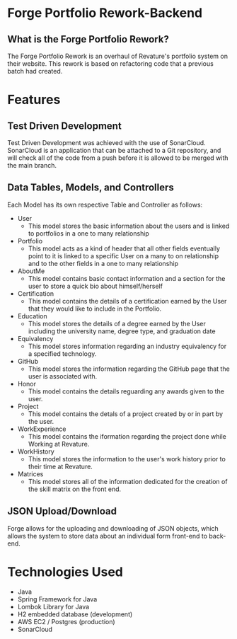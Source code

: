 # Forge Portfolio Rework-Backend
## What is the Forge Portfolio Rework?
The Forge Portfolio Rework is an overhaul of Revature's portfolio system on their website. This rework is based on refactoring code that a previous batch had created. 

# Features
## Test Driven Development
Test Driven Development was achieved with the use of SonarCloud. SonarCloud is an application that can be attached to a Git repository, and will check all of the code from a push before it is allowed to be merged with the main branch. 

## Data Tables, Models, and Controllers
Each Model has its own respective Table and Controller as follows:
- User
    - This model stores the basic information about the users and is linked to portfolios in a one to many relationship
- Portfolio
    - This model acts as a kind of header that all other fields eventually point to it is linked to a specific User on a many to on relationship and to the other fields in a one to many relationship
- AboutMe
    - This model contains basic contact information and a section for the user to store a quick bio about himself/herself
- Certification
    - This model contains the details of a certification earned by the User that they would like to include in the Portfolio.
- Education
    - This model stores the details of a degree earned by the User including the university name, degree type, and graduation date
- Equivalency
    - This model stores information regarding an industry equivalency for a specified technology.
- GitHub
    - This model stores the information regarding the GitHub page that the user is associated with.
- Honor
    - This model contains the details reguarding any awards given to the user.
- Project
    - This model contains the detals of a project created by or in part by the user.
- WorkExperience
    - This model contains the iformation regarding the project done while Working at Revature. 
- WorkHistory
    - This model stores the information to the user's work history prior to their time at Revature.
- Matrices
    - This model stores all of the information dedicated for the creation of the skill matrix on the front end. 

## JSON Upload/Download
Forge allows for the uploading and downloading of JSON objects, which allows the system to store data about an individual form front-end to back-end.  

# Technologies Used
- Java
- Spring Framework for Java
- Lombok Library for Java
- H2 embedded database (development)
- AWS EC2 / Postgres (production)
- SonarCloud
